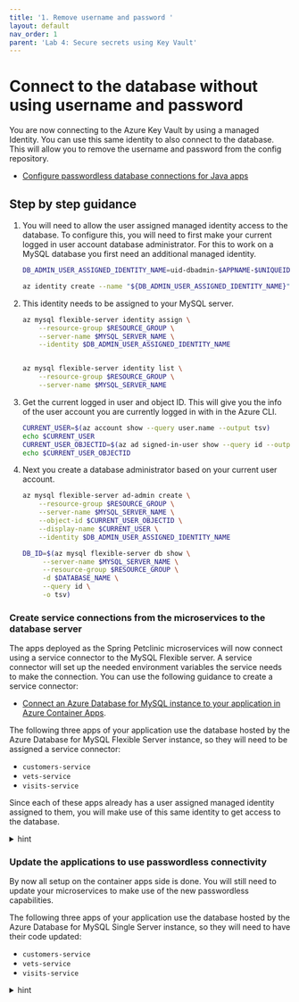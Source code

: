 ```yaml
---
title: '1. Remove username and password '
layout: default
nav_order: 1
parent: 'Lab 4: Secure secrets using Key Vault'
---
```


# Connect to the database without using username and password

You are now connecting to the Azure Key Vault by using a managed Identity. You can use this same identity to also connect to the database. This will allow you to remove the username and password from the config repository.

- [Configure passwordless database connections for Java apps](https://learn.microsoft.com/azure/developer/java/ee/how-to-configure-passwordless-datasource?toc=%2Fazure%2Fdeveloper%2Fintro%2Ftoc.json&bc=%2Fazure%2Fdeveloper%2Fintro%2Fbreadcrumb%2Ftoc.json&tabs=mysql-flexible-serve)

## Step by step guidance

1. You will need to allow the user assigned managed identity access to the database. To configure this, you will need to first make your current logged in user account database administrator. For this to work on a MySQL database you first need an additional managed identity.

   ```bash
   DB_ADMIN_USER_ASSIGNED_IDENTITY_NAME=uid-dbadmin-$APPNAME-$UNIQUEID
   
   az identity create --name "${DB_ADMIN_USER_ASSIGNED_IDENTITY_NAME}" --resource-group "${RESOURCE_GROUP}" --location "${LOCATION}"
   ```

1. This identity needs to be assigned to your MySQL server.

   ```bash
   az mysql flexible-server identity assign \
       --resource-group $RESOURCE_GROUP \
       --server-name $MYSQL_SERVER_NAME \
       --identity $DB_ADMIN_USER_ASSIGNED_IDENTITY_NAME


   az mysql flexible-server identity list \
       --resource-group $RESOURCE_GROUP \
       --server-name $MYSQL_SERVER_NAME 
   ```

1. Get the current logged in user and object ID. This will give you the info of the user account you are currently logged in with in the Azure CLI.

   ```bash
   CURRENT_USER=$(az account show --query user.name --output tsv)
   echo $CURRENT_USER
   CURRENT_USER_OBJECTID=$(az ad signed-in-user show --query id --output tsv)
   echo $CURRENT_USER_OBJECTID
   ```

1. Next you create a database administrator based on your current user account.

   ```bash
   az mysql flexible-server ad-admin create \
       --resource-group $RESOURCE_GROUP \
       --server-name $MYSQL_SERVER_NAME \
       --object-id $CURRENT_USER_OBJECTID \
       --display-name $CURRENT_USER \
       --identity $DB_ADMIN_USER_ASSIGNED_IDENTITY_NAME

   DB_ID=$(az mysql flexible-server db show \
        --server-name $MYSQL_SERVER_NAME \
        --resource-group $RESOURCE_GROUP \
        -d $DATABASE_NAME \
        --query id \
        -o tsv)
   ```

### Create service connections from the microservices to the database server

The apps deployed as the Spring Petclinic microservices will now connect using a service connector to the MySQL Flexible server. A service connector will set up the needed environment variables the service needs to make the connection. You can use the following guidance to create a service connector:

- [Connect an Azure Database for MySQL instance to your application in Azure Container Apps](https://learn.microsoft.com/en-us/azure/service-connector/quickstart-portal-container-apps?tabs=SMI).

The following three apps of your application use the database hosted by the Azure Database for MySQL Flexible Server instance, so they will need to be assigned a service connector:

- `customers-service`
- `vets-service`
- `visits-service`

Since each of these apps already has a user assigned managed identity assigned to them, you will make use of this same identity to get access to the database.

<details>
<summary>hint</summary>
<br/>

1. For creating a service connector you will need to add the `serviceconnector-passwordless` extension:

   ```bash
   az extension add --name serviceconnector-passwordless --upgrade
   ```

1. You will also need your subscription ID for creating the service connections:

   ```bash
   SUBID=$(az account show --query id -o tsv)
   ```

1. You will also need resource ID of the apps:

   ```bash

   Customer_ID=$(az containerapp show \
                    --resource-group $RESOURCE_GROUP \
                    --name customers-service \
                    --query id \
                    -o tsv)
    Visits_ID=$(az containerapp show \
                   --resource-group $RESOURCE_GROUP \
                   --name visits-service \
                   --query id \
                   -o tsv)
    Vets_ID=$(az containerapp show \
                 --resource-group $RESOURCE_GROUP \
                 --name vets-service \
                 --query id \
                 -o tsv)

1. Create now the service connections for the `customers-service`.

   ```bash

   Client_ID=$(az identity show --resource-group $RESOURCE_GROUP --name $ACA_IDENTITY --query 'clientId' --output tsv)
   echo $Client_ID
   az containerapp connection create \
      mysql-flexible --connection mysql_conn \
      --source-id $Customer_ID \
      --target-id $DB_ID \
      --client-type SpringBoot \
      --user-identity client-id=$Client_ID  subs-id=$SUBID user-object-id=$CURRENT_USER_OBJECTID mysql-identity-id=$ADMIN_IDENTITY_RESOURCE_ID \
      -c customers-service
   ```

1. You can test the validity of this new connection with the `validate` command: 

   ```bash
    CUSTOMERS_ConnId=$(az containerapp connection list \
                   --resource-group $RESOURCE_GROUP \
                   --name customers-service \
                   --query [].id -o tsv)
   
    az containerapp connection validate \
       --id $CUSTOMERS_ConnId
   ```

   The output of this command should show that the connection was made successful.

1. In the same way create the service connections for the `vets-service` and `visits-service`:

   ```bash
   az containerapp connection create \
      mysql-flexible --connection mysql_conn \
      --source-id $Vets_ID \
      --target-id $DB_ID \
      --client-type SpringBoot \
      --user-identity client-id=$Client_ID  subs-id=$SUBID user-object-id=$CURRENT_USER_OBJECTID mysql-identity-id=$ADMIN_IDENTITY_RESOURCE_ID \
      -c vets-service

   az containerapp connection create \
      mysql-flexible --connection mysql_conn \
      --source-id $Visits_ID \
      --target-id $DB_ID \
      --client-type SpringBoot \
      --user-identity client-id=$Client_ID  subs-id=$SUBID user-object-id=$CURRENT_USER_OBJECTID mysql-identity-id=$ADMIN_IDENTITY_RESOURCE_ID \
      -c visits-service
   ```

1. You can test the validity of this new connection with the `validate` command: 

   ```bash
    Vets_ConnId=$(az containerapp connection list \
                   --resource-group $RESOURCE_GROUP \
                   --name vets-service \
                   --query [].id -o tsv)
   
    az containerapp connection validate \
       --id $Vets_ConnId

   Visits_ConnId=$(az containerapp connection list \
                   --resource-group $RESOURCE_GROUP \
                   --name visits-service \
                   --query [].id -o tsv)
   
    az containerapp connection validate \
       --id $Visits_ConnId
   ```

1. In the Azure Portal, navigate to your `customers-service` container app. In the `customers-service` app, select the `Service Connector` menu item. Notice in this screen you can see the details of your service connector. Notice that the service connector has all the config values set like `spring.datasource.url`, `spring.datasource.username`, but for instance no `spring.datasource.password`. These values get turned into environment variables at runtime for your app. This is also why you could remove them from the Key Vault. Instead of `spring.datasource.password` it has a `spring.cloud.azure.credential.client-id`, which is the client ID of your managed identity. It also defines 2 additional variables `spring.datasource.azure.passwordless-enabled` and `spring.cloud.azure.credential.managed-identity-enabled` for enabling the passwordless connectivity.

</details>

### Update the applications to use passwordless connectivity

By now all setup on the container apps side is done. You will still need to update your microservices to make use of the new passwordless capabilities. 

The following three apps of your application use the database hosted by the Azure Database for MySQL Single Server instance, so they will need to have their code updated:

- `customers-service`
- `vets-service`
- `visits-service`

<details>
<summary>hint</summary>
<br/>



1. You will now need to update the `spring-petclinic-customers-service`, `spring-petclinic-visits-service` and `spring-petclinic-vets-service` to make use of the passwordless capabilities of the Azure SDK. In each `pom.xml` file of each microservice replace the `mysql-connector-j` artifact by this one:

   ```xml
        <dependency>
          <groupId>com.azure.spring</groupId>
          <artifactId>spring-cloud-azure-starter-jdbc-mysql</artifactId>
        </dependency>
   ```

1. In the main `pom.xml` file add the Azure BOM as an extra dependency between the `<dependencyManagement><dependencies></dependencies></dependencyManagement>` elements.

   ```xml
            <dependency>
              <groupId>com.azure.spring</groupId>
              <artifactId>spring-cloud-azure-dependencies</artifactId>
              <version>${version.spring.cloud.azure}</version>
              <type>pom</type>
              <scope>import</scope>
            </dependency> 
   ```

1. In the same file also add an additional property between the `<properties></properties>` element for the Azure Spring Cloud version we are going to use.

   ```xml
   <version.spring.cloud.azure>5.10.0</version.spring.cloud.azure>
   ```

1. With these changes done. Make sure you are in the /src folder and rebuild the project.

   ```bash
   cd ~/workspaces/java-microservices-aks-lab/src
   mvn clean package -DskipTests
   ```
1. In the config repository you will need to update the database connection information. Replace the contents of the current `application.yml` file with the contents of the [0405_application.yml file](0405_application.yml). Make sure you fill out your current MySQL server name on line `12`. This file includes the following changes:

   - It adds a `serverTimezone=UTC` on line `12`.
   - It changes the username tp `aad_mysql_conn` on line `13`, which is the name of the AAD connected user you created in the database.
   - It adds an extra `spring.datasource.passwordless-enabled` property with a value of `true` on line `14`.

1. Commit these changes to the config repo.

   ```bash
   git add .
   git commit -m 'Changed db config to passwordless'
   git push
   ```

1. Once the build is done, move to the `staging-acr` directory and recreate the container for customers, visits and vets.

   ```bash
   cd staging-acr
   rm spring-petclinic-customers-service-$VERSION.jar
   rm spring-petclinic-visits-service-$VERSION.jar
   rm spring-petclinic-vets-service-$VERSION.jar
   cp ../spring-petclinic-customers-service/target/spring-petclinic-customers-service-$VERSION.jar spring-petclinic-customers-service-$VERSION.jar
   cp ../spring-petclinic-visits-service/target/spring-petclinic-visits-service-$VERSION.jar spring-petclinic-visits-service-$VERSION.jar
   cp ../spring-petclinic-vets-service/target/spring-petclinic-vets-service-$VERSION.jar spring-petclinic-vets-service-$VERSION.jar
   
   export APP_NAME="customers-service"
   sed -i "s|my-service|$APP_NAME|g" Dockerfile

   az containerapp update \
      --name $APP_NAME \
      --resource-group $RESOURCE_GROUP \
      --source .  \
      --set-env-vars APPLICATIONINSIGHTS_CONNECTION_STRING=$AI_CONNECTIONSTRING APPLICATIONINSIGHTS_CONFIGURATION_CONTENT='{"role": {"name": "customers-service"}}' InstrumentationKey=$AI_CONNECTIONSTRING

   sed -i "s|$APP_NAME|my-service|g" Dockerfile


   export APP_NAME="vets-service"
   sed -i "s|my-service|$APP_NAME|g" Dockerfile
   
   az containerapp update \
      --name $APP_NAME \
      --resource-group $RESOURCE_GROUP \
      --source .  \
      --set-env-vars APPLICATIONINSIGHTS_CONNECTION_STRING=$AI_CONNECTIONSTRING APPLICATIONINSIGHTS_CONFIGURATION_CONTENT='{"role": {"name": "vets-service"}}' InstrumentationKey=$AI_CONNECTIONSTRING

   sed -i "s|$APP_NAME|my-service|g" Dockerfile


   export APP_NAME="visits-service"
   sed -i "s|my-service|$APP_NAME|g" Dockerfile


   az containerapp update \
      --name $APP_NAME \
      --resource-group $RESOURCE_GROUP \
      --source .  \
      --set-env-vars APPLICATIONINSIGHTS_CONNECTION_STRING=$AI_CONNECTIONSTRING APPLICATIONINSIGHTS_CONFIGURATION_CONTENT='{"role": {"name": "visits-service"}}' InstrumentationKey=$AI_CONNECTIONSTRING

   sed -i "s|$APP_NAME|my-service|g" Dockerfile


   ```




